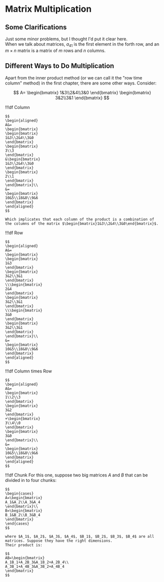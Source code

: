 # Matrix Multiplication
## Some Clarifications
Just some minor problems, but I thought I'd put it clear here.<br>
When we talk about matrices, $a_{41}$ is the first element in the forth row, and an $m \times n$ matrix is a matrix of $m$ rows and $n$ columns.
## Different Ways to Do Multiplication
Apart from the inner product method (or we can call it the "row time column" method) in the first chapter, there are some other ways. Consider:

$$
A=
\begin{bmatrix}
1&3\\2&4\\3&0
\end{bmatrix}
\begin{bmatrix}
3&2\\3&1
\end{bmatrix}
$$

!!!df Column

    $$
    \begin{aligned}
    A&=
    \begin{bmatrix}
    \begin{bmatrix}
    1&3\\2&4\\3&0
    \end{bmatrix}
    \begin{bmatrix}
    3\\3
    \end{bmatrix}
    &\begin{bmatrix}
    1&3\\2&4\\3&0
    \end{bmatrix}
    \begin{bmatrix}
    2\\1
    \end{bmatrix}
    \end{bmatrix}\\
    &=
    \begin{bmatrix}
    10&5\\18&8\\9&6
    \end{bmatrix}
    \end{aligned}
    $$

    Which implicates that each column of the product is a combination of the columns of the matrix $\begin{bmatrix}1&3\\2&4\\3&0\end{bmatrix}$.

!!!df Row

    $$
    \begin{aligned}
    A&=
    \begin{bmatrix}
    \begin{bmatrix}
    1&3
    \end{bmatrix}
    \begin{bmatrix}
    3&2\\3&1
    \end{bmatrix}
    \\\begin{bmatrix}
    2&4
    \end{bmatrix}
    \begin{bmatrix}
    3&2\\3&1
    \end{bmatrix}
    \\\begin{bmatrix}
    3&0
    \end{bmatrix}
    \begin{bmatrix}
    3&2\\3&1
    \end{bmatrix}
    \end{bmatrix}\\
    &=
    \begin{bmatrix}
    10&5\\18&8\\9&6
    \end{bmatrix}
    \end{aligned}
    $$

!!!df Column times Row

    $$
    \begin{aligned}
    A&=
    \begin{bmatrix}
    1\\2\\3
    \end{bmatrix}
    \begin{bmatrix}
    3&2
    \end{bmatrix}
    +\begin{bmatrix}
    3\\4\\0
    \end{bmatrix}
    \begin{bmatrix}
    3&0
    \end{bmatrix}\\
    &=
    \begin{bmatrix}
    10&5\\18&8\\9&6
    \end{bmatrix}
    \end{aligned}
    $$

!!!df Chunk
    For this one, suppose two big matrices $A$ and $B$ that can be divided in to four chunks:

    $$
    \begin{cases}
    A=\begin{bmatrix}
    A_1&A_2\\A_3&A_4
    \end{bmatrix}\\
    B=\begin{bmatrix}
    B_1&B_2\\B_3&B_4
    \end{bmatrix}
    \end{cases}
    $$

    where $A_1$, $A_2$, $A_3$, $A_4$, $B_1$, $B_2$, $B_3$, $B_4$ are all matrices. Suppose they have the right dimensions.
    Their product is:

    $$
    AB=\begin{bmatrix}
    A_1B_1+A_2B_3&A_1B_2+A_2B_4\\
    A_3B_1+A_4B_3&A_3B_2+A_4B_4
    \end{bmatrix}
    $$